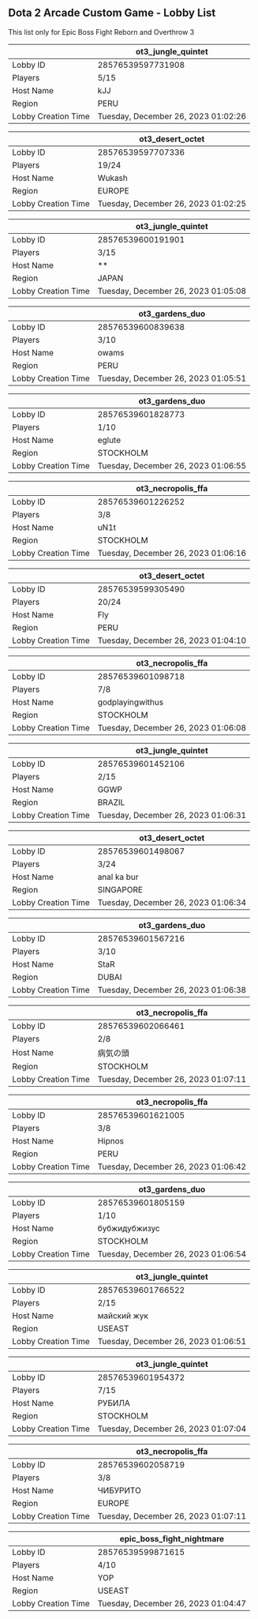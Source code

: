 ## Dota 2 Arcade Custom Game - Lobby List

This list only for Epic Boss Fight Reborn and Overthrow 3

|  | ot3_jungle_quintet |
| ------ | ------ |
| Lobby ID | 28576539597731908 |
| Players | 5/15 |
| Host Name | kJJ |
| Region | PERU |
| Lobby Creation Time | Tuesday, December 26, 2023 01:02:26 |


|  | ot3_desert_octet |
| ------ | ------ |
| Lobby ID | 28576539597707336 |
| Players | 19/24 |
| Host Name | Wukash |
| Region | EUROPE |
| Lobby Creation Time | Tuesday, December 26, 2023 01:02:25 |


|  | ot3_jungle_quintet |
| ------ | ------ |
| Lobby ID | 28576539600191901 |
| Players | 3/15 |
| Host Name | ** |
| Region | JAPAN |
| Lobby Creation Time | Tuesday, December 26, 2023 01:05:08 |


|  | ot3_gardens_duo |
| ------ | ------ |
| Lobby ID | 28576539600839638 |
| Players | 3/10 |
| Host Name | owams |
| Region | PERU |
| Lobby Creation Time | Tuesday, December 26, 2023 01:05:51 |


|  | ot3_gardens_duo |
| ------ | ------ |
| Lobby ID | 28576539601828773 |
| Players | 1/10 |
| Host Name | eglute |
| Region | STOCKHOLM |
| Lobby Creation Time | Tuesday, December 26, 2023 01:06:55 |


|  | ot3_necropolis_ffa |
| ------ | ------ |
| Lobby ID | 28576539601226252 |
| Players | 3/8 |
| Host Name | uN1t |
| Region | STOCKHOLM |
| Lobby Creation Time | Tuesday, December 26, 2023 01:06:16 |


|  | ot3_desert_octet |
| ------ | ------ |
| Lobby ID | 28576539599305490 |
| Players | 20/24 |
| Host Name | Fly |
| Region | PERU |
| Lobby Creation Time | Tuesday, December 26, 2023 01:04:10 |


|  | ot3_necropolis_ffa |
| ------ | ------ |
| Lobby ID | 28576539601098718 |
| Players | 7/8 |
| Host Name | godplayingwithus |
| Region | STOCKHOLM |
| Lobby Creation Time | Tuesday, December 26, 2023 01:06:08 |


|  | ot3_jungle_quintet |
| ------ | ------ |
| Lobby ID | 28576539601452106 |
| Players | 2/15 |
| Host Name | GGWP |
| Region | BRAZIL |
| Lobby Creation Time | Tuesday, December 26, 2023 01:06:31 |


|  | ot3_desert_octet |
| ------ | ------ |
| Lobby ID | 28576539601498067 |
| Players | 3/24 |
| Host Name | anal ka bur |
| Region | SINGAPORE |
| Lobby Creation Time | Tuesday, December 26, 2023 01:06:34 |


|  | ot3_gardens_duo |
| ------ | ------ |
| Lobby ID | 28576539601567216 |
| Players | 3/10 |
| Host Name | StaR |
| Region | DUBAI |
| Lobby Creation Time | Tuesday, December 26, 2023 01:06:38 |


|  | ot3_necropolis_ffa |
| ------ | ------ |
| Lobby ID | 28576539602066461 |
| Players | 2/8 |
| Host Name | 病気の頭 |
| Region | STOCKHOLM |
| Lobby Creation Time | Tuesday, December 26, 2023 01:07:11 |


|  | ot3_necropolis_ffa |
| ------ | ------ |
| Lobby ID | 28576539601621005 |
| Players | 3/8 |
| Host Name | Hipnos |
| Region | PERU |
| Lobby Creation Time | Tuesday, December 26, 2023 01:06:42 |


|  | ot3_gardens_duo |
| ------ | ------ |
| Lobby ID | 28576539601805159 |
| Players | 1/10 |
| Host Name | бубжидубжизус |
| Region | STOCKHOLM |
| Lobby Creation Time | Tuesday, December 26, 2023 01:06:54 |


|  | ot3_jungle_quintet |
| ------ | ------ |
| Lobby ID | 28576539601766522 |
| Players | 2/15 |
| Host Name | майский жук |
| Region | USEAST |
| Lobby Creation Time | Tuesday, December 26, 2023 01:06:51 |


|  | ot3_jungle_quintet |
| ------ | ------ |
| Lobby ID | 28576539601954372 |
| Players | 7/15 |
| Host Name | РУБИЛА |
| Region | STOCKHOLM |
| Lobby Creation Time | Tuesday, December 26, 2023 01:07:04 |


|  | ot3_necropolis_ffa |
| ------ | ------ |
| Lobby ID | 28576539602058719 |
| Players | 3/8 |
| Host Name | ЧИБУРИТО |
| Region | EUROPE |
| Lobby Creation Time | Tuesday, December 26, 2023 01:07:11 |


|  | epic_boss_fight_nightmare |
| ------ | ------ |
| Lobby ID | 28576539599871615 |
| Players | 4/10 |
| Host Name | YOP |
| Region | USEAST |
| Lobby Creation Time | Tuesday, December 26, 2023 01:04:47 |


